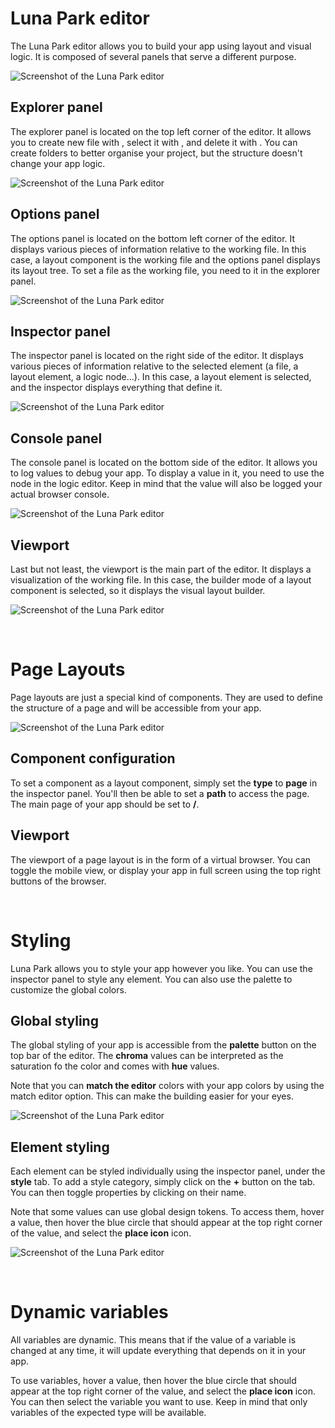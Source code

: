# Luna Park editor

The Luna Park editor allows you to build your app using layout and visual logic. It is composed of several panels that serve a different purpose.

![Screenshot of the Luna Park editor](../../assets/layout-editor/luna-park-editor-assets/screen1.png)

## Explorer panel

The explorer panel is located on the top left corner of the editor. It allows you to create new file with <Highlight text="right click"/>, select it with <Highlight text="double click"/>, and delete it with <Highlight text="del"/>. You can create folders to better organise your project, but the structure doesn't change your app logic.

![Screenshot of the Luna Park editor](../../assets/layout-editor/luna-park-editor-assets/screen2.png)

## Options panel

The options panel is located on the bottom left corner of the editor. It displays various pieces of information relative to the working file. In this case, a layout component is the working file and the options panel displays its layout tree. To set a file as the working file, you need to <Highlight text="double click"/> it in the explorer panel.

![Screenshot of the Luna Park editor](../../assets/layout-editor/luna-park-editor-assets/screen3.png)

## Inspector panel

The inspector panel is located on the right side of the editor. It displays various pieces of information relative to the selected element (a file, a layout element, a logic node...). In this case, a layout element is selected, and the inspector displays everything that define it.

![Screenshot of the Luna Park editor](../../assets/layout-editor/luna-park-editor-assets/screen4.png)

## Console panel

The console panel is located on the bottom side of the editor. It allows you to log values to debug your app. To display a value in it, you need to use the <Highlight text="Log"/> node in the logic editor. Keep in mind that the value will also be logged your actual browser console.

![Screenshot of the Luna Park editor](../../assets/layout-editor/luna-park-editor-assets/screen5.png)

## Viewport

Last but not least, the viewport is the main part of the editor. It displays a visualization of the working file. In this case, the builder mode of a layout component is selected, so it displays the visual layout builder.

![Screenshot of the Luna Park editor](../../assets/layout-editor/luna-park-editor-assets/screen6.png)

<br/>

# Page Layouts

Page layouts are just a special kind of components. They are used to define the structure of a page and will be accessible from your app.

![Screenshot of the Luna Park editor](../../assets/layout-editor/page-layouts-assets/screen1.png)

## Component configuration

To set a component as a layout component, simply set the **type** to **page** in the inspector panel. You'll then be able to set a **path** to access the page. The main page of your app should be set to **/**.

## Viewport

The viewport of a page layout is in the form of a virtual browser. You can toggle the mobile view, or display your app in full screen using the top right buttons of the browser. 

<br/>

# Styling

Luna Park allows you to style your app however you like. You can use the inspector panel to style any element. You can also use the palette to customize the global colors.

## Global styling

The global styling of your app is accessible from the **palette** button on the top bar of the editor. The **chroma** values can be interpreted as the saturation fo the color and comes with **hue** values.

Note that you can **match the editor** colors with your app colors by using the match editor option. This can make the building easier for your eyes.

![Screenshot of the Luna Park editor](../../assets/layout-editor/styling-assets/screen1.png)

## Element styling

Each element can be styled individually using the inspector panel, under the **style** tab. To add a style category, simply click on the **+** button on the tab. You can then toggle properties by clicking on their name.

Note that some values can use global design tokens. To access them, hover a value, then hover the blue circle that should appear at the top right corner of the value, and select the **place icon** icon.

![Screenshot of the Luna Park editor](../../assets/layout-editor/styling-assets/screen2.png)

<br/>

# Dynamic variables

All variables are dynamic. This means that if the value of a variable is changed at any time, it will update everything that depends on it in your app.

To use variables, hover a value, then hover the blue circle that should appear at the top right corner of the value, and select the **place icon** icon. You can then select the variable you want to use. Keep in mind that only variables of the expected type will be available. 